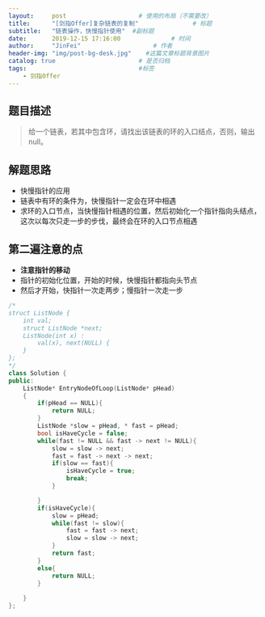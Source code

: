 ```yaml
---
layout:     post                    # 使用的布局（不需要改） 
title:      "[剑指Offer]复杂链表的复制"               # 标题  
subtitle:   "链表操作，快慢指针使用"  #副标题 
date:       2019-12-15 17:16:00              # 时间 
author:     "JinFei"                    # 作者 
header-img: "img/post-bg-desk.jpg"    #这篇文章标题背景图片 
catalog: true                       # 是否归档 
tags:                               #标签     
    - 剑指Offer 
---
```


## 题目描述
> 给一个链表，若其中包含环，请找出该链表的环的入口结点，否则，输出null。

## 解题思路

- 快慢指针的应用
- 链表中有环的条件为，快慢指针一定会在环中相遇
- 求环的入口节点，当快慢指针相遇的位置，然后初始化一个指针指向头结点，这次以每次只走一步的步伐，最终会在环的入口节点相遇

## 第二遍注意的点

- **注意指针的移动**
- 指针的初始化位置，开始的时候，快慢指针都指向头节点
- 然后才开始，快指针一次走两步；慢指针一次走一步


```C++
/*
struct ListNode {
    int val;
    struct ListNode *next;
    ListNode(int x) :
        val(x), next(NULL) {
    }
};
*/
class Solution {
public:
    ListNode* EntryNodeOfLoop(ListNode* pHead)
    {
        if(pHead == NULL){
            return NULL;
        }
        ListNode *slow = pHead, * fast = pHead;
        bool isHaveCycle = false;
        while(fast != NULL && fast -> next != NULL){
            slow = slow -> next;
            fast = fast -> next -> next;
            if(slow == fast){
                isHaveCycle = true;
                break;
            }

        }
        if(isHaveCycle){
            slow = pHead;
            while(fast != slow){
                fast = fast -> next;
                slow = slow -> next;
            }
            return fast;
        }
        else{
            return NULL;
        }
        
    }
};
```